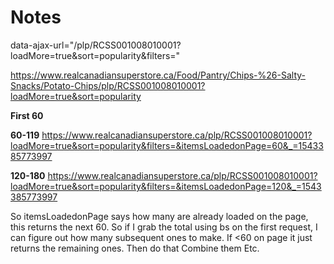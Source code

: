 # Notes

data-ajax-url="/plp/RCSS001008010001?loadMore=true&sort=popularity&filters="

https://www.realcanadiansuperstore.ca/Food/Pantry/Chips-%26-Salty-Snacks/Potato-Chips/plp/RCSS001008010001?loadMore=true&sort=popularity

**First 60**

**60-119**
https://www.realcanadiansuperstore.ca/plp/RCSS001008010001?loadMore=true&sort=popularity&filters=&itemsLoadedonPage=60&_=1543385773997

**120-180**
https://www.realcanadiansuperstore.ca/plp/RCSS001008010001?loadMore=true&sort=popularity&filters=&itemsLoadedonPage=120&_=1543385773997

So itemsLoadedonPage says how many are already loaded on the page, this returns the next 60.
So if I grab the total using bs on the first request, I can figure out how many subsequent ones to make. If <60 on page it just returns the remaining ones.
Then do that
Combine them
Etc.
